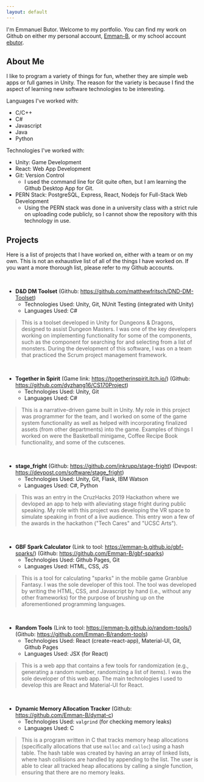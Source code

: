 ```yaml
---
layout: default
---
```


I'm Emmanuel Butor. Welcome to my portfolio. You can find my work on Github on either my personal account, [Emman-B](https://github.com/emman-b), or my school account [ebutor](https://github.com/ebutor).

## About Me
I like to program a variety of things for fun, whether they are simple web apps or full games in Unity. The reason for the variety is because I find the aspect of learning new software technologies to be interesting.

Languages I've worked with:
* C/C++
* C#
* Javascript
* Java
* Python

Technologies I've worked with:
* Unity: Game Development
* React: Web App Development
* Git: Version Control
  * I used the command line for Git quite often, but I am learning the Github Desktop App for Git.
* PERN Stack: PostgreSQL, Express, React, Nodejs for Full-Stack Web Development
  * Using the PERN stack was done in a university class with a strict rule on uploading code publicly, so I cannot show the repository with this technology in use.



## Projects

Here is a list of projects that I have worked on, either with a team or on my own. This is not an exhaustive list of all of the things I have worked on. If you want a more thorough list, please refer to my Github accounts.

<br>

* **D&D DM Toolset** (Github: <https://github.com/matthewfritsch/DND-DM-Toolset>)
  * Technologies Used: Unity, Git, NUnit Testing (integrated with Unity)
  * Languages Used: C#
> This is a toolset developed in Unity for Dungeons & Dragons, designed to assist Dungeon Masters. I was one of the key developers working on implementing functionality for some of the components, such as the component for searching for and selecting from a list of monsters. During the development of this software, I was on a team that practiced the Scrum project management framework.

<br>

* **Together in Spirit** (Game link: <https://togetherinspirit.itch.io/>) (Github: <https://github.com/dyzhang16/CS170Project>)
  * Technologies Used: Unity, Git
  * Languages Used: C#
> This is a narrative-driven game built in Unity. My role in this project was programmer for the team, and I worked on some of the game system functionality as well as helped with incorporating finalized assets (from other departments) into the game. Examples of things I worked on were the Basketball minigame, Coffee Recipe Book functionality, and some of the cutscenes.

<br>

* **stage_fright** (Github: <https://github.com/jnkrupp/stage-fright>) (Devpost: <https://devpost.com/software/stage_fright>)
  * Technologies Used: Unity, Git, Flask, IBM Watson
  * Languages Used: C#, Python
> This was an entry in the CruzHacks 2019 Hackathon where we devloped an app to help with alleviating stage fright during public speaking. My role with this project was developing the VR space to simulate speaking in front of a live audience. This entry won a few of the awards in the hackathon ("Tech Cares" and "UCSC Arts").

<br>

* **GBF Spark Calculator** (Link to tool: <https://emman-b.github.io/gbf-sparks/>) (Github: <https://github.com/Emman-B/gbf-sparks>)
  * Technologies Used: Github Pages, Git
  * Languages Used: HTML, CSS, JS
> This is a tool for calculating "sparks" in the mobile game Granblue Fantasy. I was the sole developer of this tool. The tool was developed by writing the HTML, CSS, and Javascript by hand (i.e., without any other frameworks) for the purpose of brushing up on the aforementioned programming languages.

<br>

* **Random Tools** (Link to tool: <https://emman-b.github.io/random-tools/>) (Github: <https://github.com/Emman-B/random-tools>)
  * Technologies Used: React (create-react-app), Material-UI, Git, Github Pages
  * Languages Used: JSX (for React)
> This is a web app that contains a few tools for randomization (e.g., generating a random number, randomizing a list of items). I was the sole developer of this web app. The main technologies I used to develop this are React and Material-UI for React.

<br>

* **Dynamic Memory Allocation Tracker** (Github: <https://github.com/Emman-B/dymat-c>)
  * Technologies Used: `valgrind` (for checking memory leaks)
  * Languages Used: C
> This is a program written in C that tracks memory heap allocations (specifically allocations that use `malloc` and `calloc`) using a hash table. The hash table was created by having an array of linked lists, where hash collisions are handled by appending to the list. The user is able to clear all tracked heap allocations by calling a single function, ensuring that there are no memory leaks.
